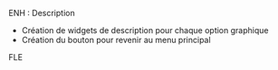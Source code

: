 ENH : Description 

- Création de widgets de description pour chaque option graphique
- Création du bouton pour revenir au menu principal

FLE